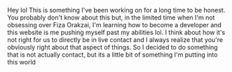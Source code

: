 Hey lol
This is something I've been working on for a long time to be honest. You probably don't know about this but, in the limited time when I'm not obsessing over Fiza Orakzai, I'm learning how to become a developer and this website is me pushing myself past my abilities lol.
I think about how it's not right for us to directly be in live contact and I always realize that you're obviously right about that aspect of things. So I decided to do something that is not actually contact, but its a little bit of something I'm putting into this world
<!--stackedit_data:
eyJoaXN0b3J5IjpbODU0MDc4OTI2LC0xMTI2ODI4NDk1XX0=
-->